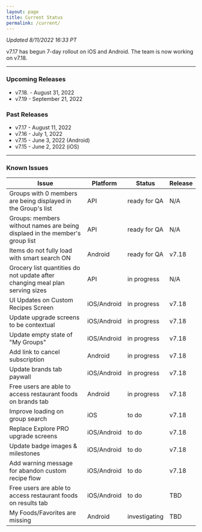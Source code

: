 ```yaml
---
layout: page
title: Current Status
permalink: /current/
---
```


_Updated 8/11/2022 16:33 PT_

v7.17 has begun 7-day rollout on iOS and Android. The team is now working on v7.18.

***

### Upcoming Releases
- v7.18.  - August 31, 2022
- v7.19   - September 21, 2022
 
### Past Releases
- v7.17   - August 11, 2022
- v7.16   - July 1, 2022
- v7.15   - June 3, 2022 (Android)
- v7.15   - June 2, 2022 (iOS)

***

### Known Issues

|Issue                          |Platform   | Status    | Release           |
| ---                           | ---       | ---       | ---               |
|Groups with 0 members are being displayed in the Group's list |API |ready for QA| N/A|
|Groups: members without names are being displaed in the member's group list|API|ready for QA| N/A|
|Items do not fully load with smart search ON |Android |ready for QA| v7.18|
|Grocery list quantities do not update after changing meal plan serving sizes|API|in progress| N/A|
|UI Updates on Custom Recipes Screen |iOS/Android |in progress| v7.18|
|Update upgrade screens to be contextual |iOS/Android |in progress| v7.18|
|Update empty state of "My Groups"|iOS/Android |in progress| v7.18|
|Add link to cancel subscription |Android |in progress| v7.18|
|Update brands tab paywall |iOS/Android |in progress| v7.18|
|Free users are able to access restaurant foods on brands tab|Android |in progress| v7.18|
|Improve loading on group search |iOS |to do| v7.18|
|Replace Explore PRO upgrade screens |iOS/Android |to do| v7.18|
|Update badge images & milestones |iOS/Android |to do| v7.18|
|Add warning message for abandon custom recipe flow |iOS/Android |to do| v7.18|
|Free users are able to access restaurant foods on results tab|iOS/Android |to do| TBD|
|My Foods/Favorites are missing |Android |investigating| TBD|
